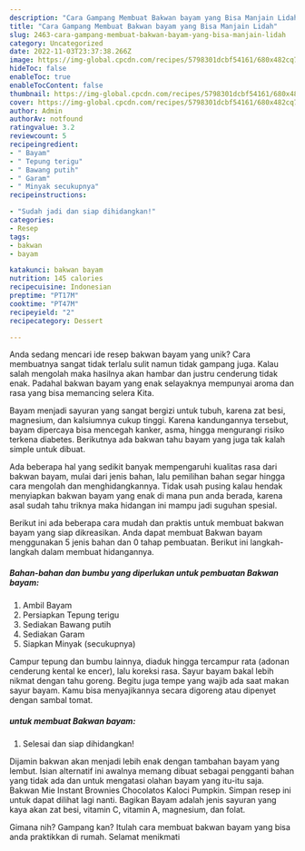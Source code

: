 ```yaml
---
description: "Cara Gampang Membuat Bakwan bayam yang Bisa Manjain Lidah"
title: "Cara Gampang Membuat Bakwan bayam yang Bisa Manjain Lidah"
slug: 2463-cara-gampang-membuat-bakwan-bayam-yang-bisa-manjain-lidah
category: Uncategorized
date: 2022-11-03T23:37:38.266Z
image: https://img-global.cpcdn.com/recipes/5798301dcbf54161/680x482cq70/bakwan-bayam-foto-resep-utama.jpg
hideToc: false
enableToc: true
enableTocContent: false
thumbnail: https://img-global.cpcdn.com/recipes/5798301dcbf54161/680x482cq70/bakwan-bayam-foto-resep-utama.jpg
cover: https://img-global.cpcdn.com/recipes/5798301dcbf54161/680x482cq70/bakwan-bayam-foto-resep-utama.jpg
author: Admin
authorAv: notfound
ratingvalue: 3.2
reviewcount: 5
recipeingredient:
- " Bayam"
- " Tepung terigu"
- " Bawang putih"
- " Garam"
- " Minyak secukupnya"
recipeinstructions:

- "Sudah jadi dan siap dihidangkan!"
categories:
- Resep
tags:
- bakwan
- bayam

katakunci: bakwan bayam 
nutrition: 145 calories
recipecuisine: Indonesian
preptime: "PT17M"
cooktime: "PT47M"
recipeyield: "2"
recipecategory: Dessert

---
```





Anda sedang mencari ide resep bakwan bayam yang unik? Cara membuatnya sangat tidak terlalu sulit namun tidak gampang juga. Kalau salah mengolah maka hasilnya akan hambar dan justru cenderung tidak enak. Padahal bakwan bayam yang enak selayaknya mempunyai aroma dan rasa yang bisa memancing selera Kita.





Bayam menjadi sayuran yang sangat bergizi untuk tubuh, karena zat besi, magnesium, dan kalsiumnya cukup tinggi. Karena kandungannya tersebut, bayam dipercaya bisa mencegah kanker, asma, hingga mengurangi risiko terkena diabetes. Berikutnya ada bakwan tahu bayam yang juga tak kalah simple untuk dibuat.

Ada beberapa hal yang sedikit banyak mempengaruhi kualitas rasa dari bakwan bayam, mulai dari jenis bahan, lalu pemilihan bahan segar hingga cara mengolah dan menghidangkannya. Tidak usah pusing kalau hendak menyiapkan bakwan bayam yang enak di mana pun anda berada, karena asal sudah tahu triknya maka hidangan ini mampu jadi suguhan spesial.






Berikut ini ada beberapa cara mudah dan praktis untuk membuat bakwan bayam yang siap dikreasikan. Anda dapat membuat Bakwan bayam menggunakan 5 jenis bahan dan 0 tahap pembuatan. Berikut ini langkah-langkah dalam membuat hidangannya.

<!--inarticleads1-->

##### Bahan-bahan dan bumbu yang diperlukan untuk pembuatan Bakwan bayam:

1. Ambil  Bayam
1. Persiapkan  Tepung terigu
1. Sediakan  Bawang putih
1. Sediakan  Garam
1. Siapkan  Minyak (secukupnya)


Campur tepung dan bumbu lainnya, diaduk hingga tercampur rata (adonan cenderung kental ke encer), lalu koreksi rasa. Sayur bayam bakal lebih nikmat dengan tahu goreng. Begitu juga tempe yang wajib ada saat makan sayur bayam. Kamu bisa menyajikannya secara digoreng atau dipenyet dengan sambal tomat. 

<!--inarticleads2-->

#####  untuk membuat Bakwan bayam:


1. Selesai dan siap dihidangkan!

Dijamin bakwan akan menjadi lebih enak dengan tambahan bayam yang lembut. Isian alternatif ini awalnya memang dibuat sebagai pengganti bahan yang tidak ada dan untuk mengatasi olahan bayam yang itu-itu saja. Bakwan Mie Instant Brownies Chocolatos Kaloci Pumpkin. Simpan resep ini untuk dapat dilihat lagi nanti. Bagikan Bayam adalah jenis sayuran yang kaya akan zat besi, vitamin C, vitamin A, magnesium, dan folat. 

Gimana nih? Gampang kan? Itulah cara membuat bakwan bayam yang bisa anda praktikkan di rumah. Selamat menikmati
